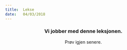 ```yaml
---
title:  Lekse
date:   04/03/2018
---
```


### <center>Vi jobber med denne leksjonen.</center>
<center>Prøv igjen senere.</center>